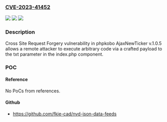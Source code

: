 ### [CVE-2023-41452](https://cve.mitre.org/cgi-bin/cvename.cgi?name=CVE-2023-41452)
![](https://img.shields.io/static/v1?label=Product&message=n%2Fa&color=blue)
![](https://img.shields.io/static/v1?label=Version&message=n%2Fa&color=blue)
![](https://img.shields.io/static/v1?label=Vulnerability&message=n%2Fa&color=brighgreen)

### Description

Cross Site Request Forgery vulnerability in phpkobo AjaxNewTicker v.1.0.5 allows a remote attacker to execute arbitrary code via a crafted payload to the txt parameter in the index.php component.

### POC

#### Reference
No PoCs from references.

#### Github
- https://github.com/fkie-cad/nvd-json-data-feeds

